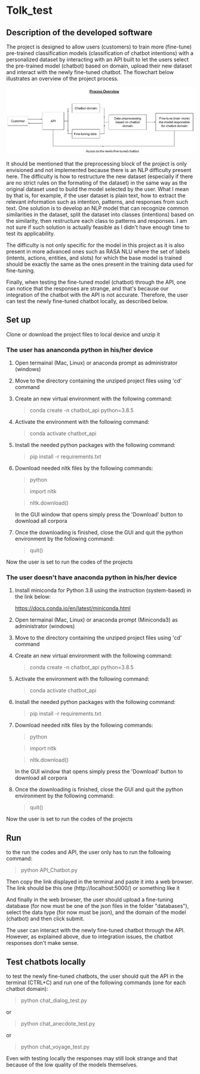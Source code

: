 # Tolk_test

## Description of the developed software

The project is designed to allow users (customers) to train more (fine-tune) pre-trained classification models (classification of chatbot intentions) with a personalized dataset by interacting with an API built to let the users select the pre-trained model (chatbot) based on domain, upload their new dataset and interact with the newly fine-tuned chatbot. The flowchart below illustrates an overview of the project process.   

![flowchart](https://github.com/ianastafeva/Tolk_test/blob/8f6ee04043d5e35d373d4cde858b9a8efde844f3/Chatbot_API_flowchart.png?raw=true)

It should be mentioned that the preprocessing block of the project is only envisioned and not implemented because there is an NLP difficulty present here. The difficulty is how to restructure the new dataset (especially if there are no strict rules on the formating of the dataset) in the same way as the original dataset used to build the model selected by the user. What I mean by that is, for example, if the user dataset is plain text, how to extract the relevant information such as intention, patterns, and responses from such text. One solution is to develop an NLP model that can recognize common similarities in the dataset, split the dataset into classes (intentions) based on the similarity, then restructure each class to patterns and responses. I am not sure if such solution is actually feasible as I didn't have enough time to test its applicability. 

The difficulty is not only specific for the model in this project as it is also present in more advanced ones such as RASA NLU where the set of labels (intents, actions, entities, and slots) for which the base model is trained should be exactly the same as the ones present in the training data used for fine-tuning.

Finally, when testing the fine-tuned model (chatbot) through the API, one can notice that the responses are strange, and that's because our integration of the chatbot with the API is not accurate. Therefore, the user can test the newly fine-tuned chatbot locally, as described below.


## Set up
Clone or download the project files to local device and unzip it

### The user has ananconda python in his/her device
1) Open termainal (Mac, Linux) or anaconda prompt as administrator (windows)

2) Move to the directory containing the unziped project files using 'cd' command

3) Create an new virtual environment with the following command:

   >conda create -n chatbot_api python=3.8.5

4) Activate the environment with the following command:

   >conda activate chatbot_api

5) Install the needed python packages with the following command:

   >pip install -r requirements.txt

6) Download needed nltk files by the following commands:
   >python
   
   >import nltk 
   
   >nltk.download()
 
   In the GUI window that opens simply press the 'Download' button to download all corpora
   
7) Once the downloading is finished, close the GUI and quit the python environment by the following command:
   >quit() 

Now the user is set to run the codes of the projects

### The user doesn't have anaconda python in his/her device
1) Install miniconda for Python 3.8 using the instruction (system-based) in the link below:

   https://docs.conda.io/en/latest/miniconda.html

2) Open termainal (Mac, Linux) or anaconda prompt (Miniconda3) as administrator (windows)

3) Move to the directory containing the unziped project files using 'cd' command

4) Create an new virtual environment with the following command:

   >conda create -n chatbot_api python=3.8.5

5) Activate the environment with the following command:

   >conda activate chatbot_api

6) Install the needed python packages with the following command:

   >pip install -r requirements.txt

7) Download needed nltk files by the following commands:
   >python
   
   >import nltk 
   
   >nltk.download()
 
   In the GUI window that opens simply press the 'Download' button to download all corpora
   
8) Once the downloading is finished, close the GUI and quit the python environment by the following command:
   >quit()

Now the user is set to run the codes of the projects

## Run
to the run the codes and API, the user only has to run the following command:
>python API_Chatbot.py

Then copy the link displayed in the terminal and paste it into a web browser. The link should be this one (http://localhost:5000/) or something like it

And finally in the web browser, the user should upload a fine-tuning database (for now must be one of the json files in the folder "databases"), select the data type (for now must be json), and the domain of the model (chatbot) and then click submit. 

The user can interact with the newly fine-tuned chatbot through the API. However, as explained above, due to integration issues, the chatbot responses don't make sense.

## Test chatbots locally
to test the newly fine-tuned chatbots, the user should quit the API in the terminal (CTRL+C) and run one of the following commands (one for each chatbot domain):
>python chat_dialog_test.py

or 
>python chat_anecdote_test.py

or
>python chat_voyage_test.py

Even with testing locally the responses may still look strange and that because of the low quality of the models themselves. 
